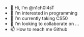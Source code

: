 - 👋 Hi, I’m @n1ch0l4sT
- 👀 I’m interested in programming
- 🌱 I’m currently taking CS50
- 💞️ I’m looking to collaborate on ...
- 📫 How to reach me Github

<!---
n1ch0l4sT/n1ch0l4sT is a ✨ special ✨ repository because its `README.md` (this file) appears on your GitHub profile.
You can click the Preview link to take a look at your changes.
--->
